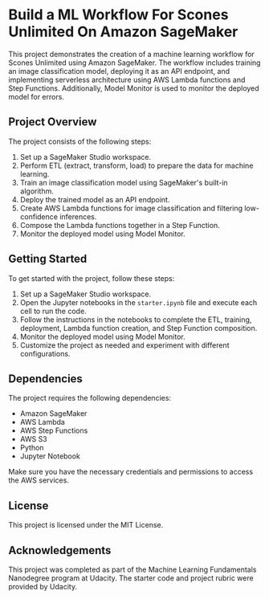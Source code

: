 
# Build a ML Workflow For Scones Unlimited On Amazon SageMaker

This project demonstrates the creation of a machine learning workflow for Scones Unlimited using Amazon SageMaker. The workflow includes training an image classification model, deploying it as an API endpoint, and implementing serverless architecture using AWS Lambda functions and Step Functions. Additionally, Model Monitor is used to monitor the deployed model for errors.

## Project Overview
The project consists of the following steps:
1. Set up a SageMaker Studio workspace.
2. Perform ETL (extract, transform, load) to prepare the data for machine learning.
3. Train an image classification model using SageMaker's built-in algorithm.
4. Deploy the trained model as an API endpoint.
5. Create AWS Lambda functions for image classification and filtering low-confidence inferences.
6. Compose the Lambda functions together in a Step Function.
7. Monitor the deployed model using Model Monitor.


## Getting Started
To get started with the project, follow these steps:
1. Set up a SageMaker Studio workspace.
2. Open the Jupyter notebooks in the `starter.ipynb` file and execute each cell to run the code.
3. Follow the instructions in the notebooks to complete the ETL, training, deployment, Lambda function creation, and Step Function composition.
4. Monitor the deployed model using Model Monitor.
5. Customize the project as needed and experiment with different configurations.

## Dependencies
The project requires the following dependencies:
- Amazon SageMaker
- AWS Lambda
- AWS Step Functions
- AWS S3
- Python
- Jupyter Notebook

Make sure you have the necessary credentials and permissions to access the AWS services.

## License
This project is licensed under the MIT License.

## Acknowledgements
This project was completed as part of the Machine Learning Fundamentals Nanodegree program at Udacity.
The starter code and project rubric were provided by Udacity.